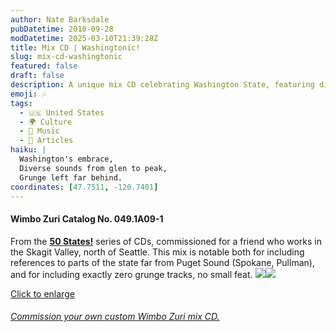 ```yaml
---
author: Nate Barksdale
pubDatetime: 2010-09-28
modDatetime: 2025-03-10T21:39:28Z
title: Mix CD | Washingtonic!
slug: mix-cd-washingtonic
featured: false
draft: false
description: A unique mix CD celebrating Washington State, featuring diverse tracks and no grunge.
emoji: 🎶
tags:
  - 🇺🇸 United States
  - 🌍 Culture
  - 🎵 Music
  - 📖 Articles
haiku: |
  Washington's embrace,  
  Diverse sounds from glen to peak,  
  Grunge left far behind.
coordinates: [47.7511, -120.7401]
---
```


#### Wimbo Zuri Catalog No. 049.1A09-1

From the [**50 States!**](https://www.natebarksdale.com/?tag=states) series of CDs, commissioned for a friend who works in the Skagit Valley, north of Seattle. This mix is notable both for including references to parts of the state far from Puget Sound (Spokane, Pullman), and for including exactly zero grunge tracks, no small feat. [![](@assets/images/WA_260.jpg)](@assets/images/WA_530.jpg)[![](@assets/images/WA2_260.jpg)](@assets/images/WA2_530.jpg)

[Click to enlarge](https://www.google.com/search?q=%22Click%20to%20enlarge%22%20natebarksdale.com)

###### [Commission your own custom Wimbo Zuri mix CD.](https://www.natebarksdale.com/?p=342)
